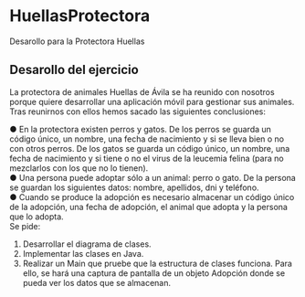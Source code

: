 # HuellasProtectora
Desarollo para la Protectora Huellas
## Desarollo del ejercicio
La protectora de animales Huellas de Ávila se ha reunido con nosotros porque quiere
desarrollar una aplicación móvil para gestionar sus animales. Tras reunirnos con ellos
hemos sacado las siguientes conclusiones: </br>

● En la protectora existen perros y gatos. De los perros se guarda un código único, un
nombre, una fecha de nacimiento y si se lleva bien o no con otros perros. De los
gatos se guarda un código único, un nombre, una fecha de nacimiento y si tiene o no
el virus de la leucemia felina (para no mezclarlos con los que no lo tienen).</br>
● Una persona puede adoptar sólo a un animal: perro o gato. De la persona se
guardan los siguientes datos: nombre, apellidos, dni y teléfono.</br>
● Cuando se produce la adopción es necesario almacenar un código único de la
adopción, una fecha de adopción, el animal que adopta y la persona que lo adopta.</br>
Se pide:
1. Desarrollar el diagrama de clases.
2. Implementar las clases en Java.
3. Realizar un Main que pruebe que la estructura de clases funciona. Para ello, se hará
una captura de pantalla de un objeto Adopción donde se pueda ver los datos que se
almacenan.
